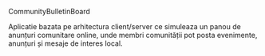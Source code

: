 CommunityBulletinBoard

Aplicatie bazata pe arhitectura client/server ce simuleaza un panou de anunțuri comunitare online, unde membri comunității pot posta evenimente, anunțuri și mesaje de interes local. 